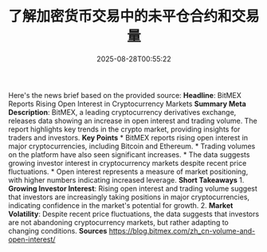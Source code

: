 ﻿---
title: "了解加密货币交易中的未平仓合约和交易量"
date: "2025-08-28T00:55:22"
category: "Markets"
summary: ""
slug: "了解加密货币交易中的未平仓合约和交易量"
source_urls:
  - "https://blog.bitmex.com/zh_cn-volume-and-open-interest/"
seo:
  title: "了解加密货币交易中的未平仓合约和交易量 | Hash n Hedge"
  description: ""
  keywords: ["news", "markets", "brief"]
---
Here's the news brief based on the provided source:  **Headline**: BitMEX Reports Rising Open Interest in Cryptocurrency Markets  **Summary Meta Description**: BitMEX, a leading cryptocurrency derivatives exchange, releases data showing an increase in open interest and trading volume. The report highlights key trends in the crypto market, providing insights for traders and investors.  **Key Points**  * BitMEX reports rising open interest in major cryptocurrencies, including Bitcoin and Ethereum. * Trading volumes on the platform have also seen significant increases. * The data suggests growing investor interest in cryptocurrency markets despite recent price fluctuations. * Open interest represents a measure of market positioning, with higher numbers indicating increased leverage.  **Short Takeaways**  1. **Growing Investor Interest**: Rising open interest and trading volume suggest that investors are increasingly taking positions in major cryptocurrencies, indicating confidence in the market's potential for growth. 2. **Market Volatility**: Despite recent price fluctuations, the data suggests that investors are not abandoning cryptocurrency markets, but rather adapting to changing conditions.  **Sources** https://blog.bitmex.com/zh_cn-volume-and-open-interest/ 
